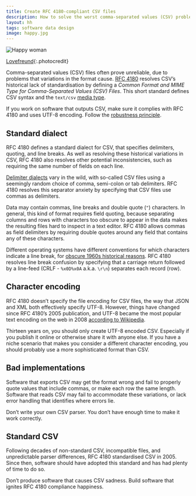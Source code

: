 ```yaml
---
title: Create RFC 4180-compliant CSV files
description: How to solve the worst comma-separated values (CSV) problems
layout: hh
tags: software data design
image: happy.jpg
---
```


![Happy woman](happy.jpg)

[Lovefreund](https://unsplash.com/photos/Mj6sZxkFZlQ){:.photocredit}

Comma-separated values (CSV) files often prove unreliable, due to problems that variations in the format cause.
[RFC 4180](https://datatracker.ietf.org/doc/html/rfc4180)
resolves CSV’s historical lack of standardisation by defining a _Common Format and MIME Type for Comma-Separated Values (CSV) Files_.
This short standard defines CSV syntax and the `text/csv`
[media type](https://en.wikipedia.org/wiki/Media_type).

If you work on software that outputs CSV, make sure it complies with RFC 4180 and uses UTF-8 encoding.
Follow the [robustness principle](https://en.wikipedia.org/wiki/Robustness_principle). 

## Standard dialect

RFC 4180 defines a standard dialect for CSV, that specifies delimiters, quoting, and line breaks.
As well as resolving these historical variations in CSV, RFC 4180 also resolves other potential inconsistencies, such as requiring the same number of fields on each line.

[Delimiter dialects](csv-delimiters) vary in the wild, with so-called CSV files using a seemingly random choice of comma, semi-colon or tab delimiters.
RFC 4180 resolves this separator anxiety by specifying that CSV files use commas as delimiters.

Data may contain commas, line breaks and double quote (`"`) characters.
In general, this kind of format requires field quoting, because separating columns and rows with characters too obscure to appear in the data makes the resulting files hard to inspect in a text editor.
RFC 4180 allows commas as field delimiters by requiring double quotes around any field that contains any of these characters.

Different operating systems have different conventions for which characters indicate a line break, for 
[obscure 1960s historical reasons](https://en.wikipedia.org/wiki/Newline#History).
RFC 4180 resolves line break confusion by specifying that a carriage return followed by a line-feed (CRLF - `%x0D%x0A` a.k.a. `\r\n`) separates each record (row).

## Character encoding

RFC 4180 doesn’t specify the file encoding for CSV files, the way that JSON and XML both effectively specify UTF-8.
However, things have changed since RFC 4180’s 2005 publication, and UTF-8 became the most popular text encoding on the web in 2008
[according to Wikipedia](https://en.wikipedia.org/wiki/UTF-8#Adoption).

Thirteen years on, you should only create UTF-8 encoded CSV.
Especially if you publish it online or otherwise share it with anyone else.
If you have a niche scenario that makes you consider a different character encoding, you should probably use a more sophisticated format than CSV.

## Bad implementations

Software that exports CSV may get the format wrong and fail to properly quote values that include commas, or make each row the same length.
Software that reads CSV may fail to accommodate these variations, or lack error handling that identifies where errors lie.

Don’t write your own CSV parser.
You don’t have enough time to make it work correctly.

## Standard CSV

Following decades of non-standard CSV, incompatible files, and unpredictable parser differences, RFC 4180 standardised CSV in 2005.
Since then, software should have adopted this standard and has had plenty of time to do so.

Don’t produce software that causes CSV sadness.
Build software that ignites RFC 4180 compliance happiness.
